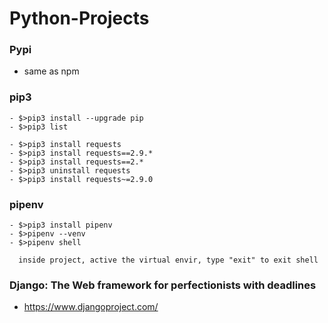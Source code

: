 # Python-Projects

### Pypi 
- same as npm

### pip3
```
- $>pip3 install --upgrade pip
- $>pip3 list

- $>pip3 install requests
- $>pip3 install requests==2.9.*
- $>pip3 install requests==2.*
- $>pip3 uninstall requests
- $>pip3 install requests~=2.9.0
```
### pipenv
```
- $>pip3 install pipenv
- $>pipenv --venv
- $>pipenv shell 
```
```
  inside project, active the virtual envir, type "exit" to exit shell
```

### Django: The Web framework for perfectionists with deadlines
- https://www.djangoproject.com/
